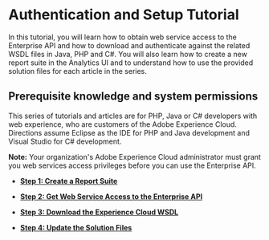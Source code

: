 # Authentication and Setup Tutorial

 

In this tutorial, you will learn how to obtain web service access to the Enterprise API and how to download and authenticate against the related WSDL files in Java, PHP and C\#. You will also learn how to create a new report suite in the Analytics UI and to understand how to use the provided solution files for each article in the series.

## Prerequisite knowledge and system permissions

This series of tutorials and articles are for PHP, Java or C\# developers with web experience, who are customers of the Adobe Experience Cloud. Directions assume Eclipse as the IDE for PHP and Java development and Visual Studio for C\# development.

**Note:** Your organization's Adobe Experience Cloud administrator must grant you web services access privileges before you can use the Enterprise API.

-   **[Step 1: Create a Report Suite](c_Create_a_Report_Suite.md)**  

-   **[Step 2: Get Web Service Access to the Enterprise API](c_Get_Web_Service_Access_to_the_Enterprise_API.md)**  
 
-   **[Step 3: Download the Experience Cloud WSDL](c_Download_the_Digital_Marketing_Suite_WSDL.md)**  
 
-   **[Step 4: Update the Solution Files](c_Update_the_Solution_Files.md)**  
 

